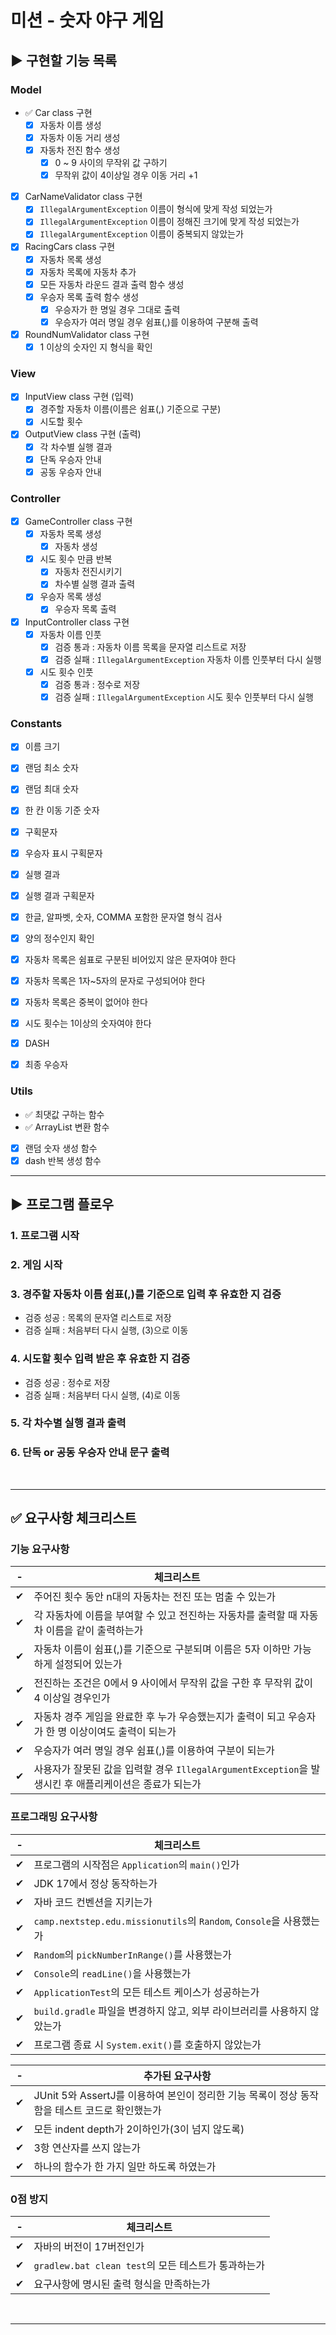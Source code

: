 # 미션 - 숫자 야구 게임

## ▶️ 구현할 기능 목록

### Model
- ✅ Car class 구현
    - [x] 자동차 이름 생성
    - [x] 자동차 이동 거리 생성
    - [x] 자동차 전진 함수 생성
      - [x] 0 ~ 9 사이의 무작위 값 구하기
      - [x] 무작위 값이 4이상일 경우 이동 거리 +1
- [x] CarNameValidator class 구현
    - [x] `IllegalArgumentException` 이름이 형식에 맞게 작성 되었는가
    - [x] `IllegalArgumentException` 이름이 정해진 크기에 맞게 작성 되었는가
    - [x] `IllegalArgumentException` 이름이 중복되지 않았는가
- [x] RacingCars class 구현
    - [x] 자동차 목록 생성
    - [x] 자동차 목록에 자동차 추가
    - [x] 모든 자동차 라운드 결과 출력 함수 생성
    - [x] 우승자 목록 출력 함수 생성
      - [x] 우승자가 한 명일 경우 그대로 출력
      - [x] 우승자가 여러 명일 경우 쉼표(,)를 이용하여 구분해 출력
- [x] RoundNumValidator class 구현
    - [x] 1 이상의 숫자인 지 형식을 확인

### View
- [x] InputView class 구현 (입력)
  - [x] 경주할 자동차 이름(이름은 쉼표(,) 기준으로 구분)
  - [x] 시도할 횟수
- [x] OutputView class 구현 (출력)
    - [x] 각 차수별 실행 결과
    - [x] 단독 우승자 안내
    - [x] 공동 우승자 안내
    
### Controller
- [x] GameController class 구현
    - [x] 자동차 목록 생성
      - [x] 자동차 생성
    - [x] 시도 횟수 만큼 반복
      - [x] 자동차 전진시키기
      - [x] 차수별 실행 결과 출력
    - [x] 우승자 목록 생성
      - [x] 우승자 목록 출력

- [x] InputController class 구현
  - [x] 자동차 이름 인풋
    - [x] 검증 통과 : 자동차 이름 목록을 문자열 리스트로 저장
    - [x] 검증 실패 : `IllegalArgumentException` 자동차 이름 인풋부터 다시 실행
  - [x] 시도 횟수 인풋
    - [x] 검증 통과 : 정수로 저장
    - [x] 검증 실패 : `IllegalArgumentException` 시도 횟수 인풋부터 다시 실행
  
### Constants
- [x] 이름 크기
- [x] 랜덤 최소 숫자
- [x] 랜덤 최대 숫자
- [x] 한 칸 이동 기준 숫자

- [x] 구획문자
- [x] 우승자 표시 구획문자
- [x] 실행 결과
- [x] 실행 결과 구획문자

- [x] 한글, 알파벳, 숫자, COMMA 포함한 문자열 형식 검사
- [x] 양의 정수인지 확인

- [x] 자동차 목록은 쉼표로 구분된 비어있지 않은 문자여야 한다
- [x] 자동차 목록은 1자~5자의 문자로 구성되어야 한다
- [x] 자동차 목록은 중복이 없어야 한다
- [x] 시도 횟수는 1이상의 숫자여야 한다
- [x] DASH

- [x] 최종 우승자

### Utils
- ✅ 최댓값 구하는 함수
- ✅ ArrayList 변환 함수
- [x] 랜덤 숫자 생성 함수
- [x] dash 반복 생성 함수

---

## ▶️ 프로그램 플로우

### 1. 프로그램 시작
### 2. 게임 시작
### 3. 경주할 자동차 이름 쉼표(,)를 기준으로 입력 후 유효한 지 검증
- 검증 성공 : 목록의 문자열 리스트로 저장
- 검증 실패 : 처음부터 다시 실행, (3)으로 이동
### 4. 시도할 횟수 입력 받은 후 유효한 지 검증
- 검증 성공 : 정수로 저장
- 검증 실패 : 처음부터 다시 실행, (4)로 이동
### 5. 각 차수별 실행 결과 출력
### 6. 단독 or 공동 우승자 안내 문구 출력

<br>

---

## ✅ 요구사항 체크리스트

### 기능 요구사항
|-|체크리스트|
|-|---|
|✔|주어진 횟수 동안 n대의 자동차는 전진 또는 멈출 수 있는가|
|✔|각 자동차에 이름을 부여할 수 있고 전진하는 자동차를 출력할 때 자동차 이름을 같이 출력하는가|
|✔|자동차 이름이 쉼표(,)를 기준으로 구분되며 이름은 5자 이하만 가능하게 설정되어 있는가|
|✔|전진하는 조건은 0에서 9 사이에서 무작위 값을 구한 후 무작위 값이 4 이상일 경우인가|
|✔|자동차 경주 게임을 완료한 후 누가 우승했는지가 출력이 되고 우승자가 한 명 이상이여도 출력이 되는가|
|✔|우승자가 여러 명일 경우 쉼표(,)를 이용하여 구분이 되는가|
|✔|사용자가 잘못된 값을 입력할 경우 `IllegalArgumentException`을 발생시킨 후 애플리케이션은 종료가 되는가|

### 프로그래밍 요구사항
|-| 체크리스트                                                        |
|-|--------------------------------------------------------------|
|✔| 프로그램의 시작점은 `Application`의 `main()`인가                         |
|✔| JDK 17에서 정상 동작하는가                                            |
|✔| 자바 코드 컨벤션을 지키는가                                              |
|✔| `camp.nextstep.edu.missionutils`의 `Random`, `Console`을 사용했는가 |
|✔| `Random`의 `pickNumberInRange()`를 사용했는가                       |
|✔| `Console`의 `readLine()`을 사용했는가                               |
|✔| `ApplicationTest`의 모든 테스트 케이스가 성공하는가                         |
|✔| `build.gradle` 파일을 변경하지 않고, 외부 라이브러리를 사용하지 않았는가              |
|✔| 프로그램 종료 시 `System.exit()`를 호출하지 않았는가                         |

|-| 추가된 요구사항                                                       |
|-| -------------------------------------------------------------- |
|✔| JUnit 5와 AssertJ를 이용하여 본인이 정리한 기능 목록이 정상 동작함을 테스트 코드로 확인했는가    |
|✔| 모든 indent depth가 2이하인가(3이 넘지 않도록)                              |
|✔| 3항 연산자를 쓰지 않는가                                                 |
|✔| 하나의 함수가 한 가지 일만 하도록 하였는가                                       |

### 0점 방지
|-| 체크리스트                                   |
|-|-----------------------------------------|
|✔| 자바의 버전이 17버전인가                          |
|✔| `gradlew.bat clean test`의 모든 테스트가 통과하는가 |
|✔| 요구사항에 명시된 출력 형식을 만족하는가                  |


<br>

---